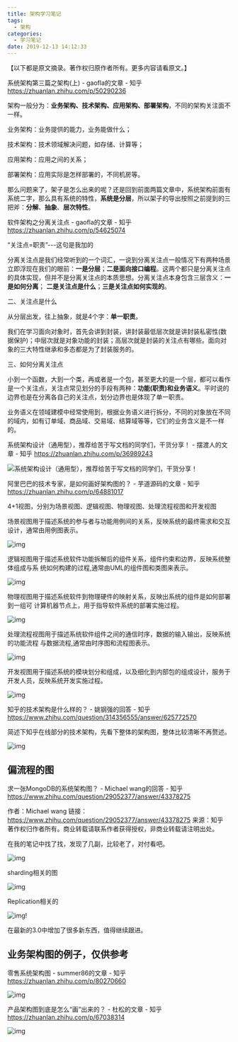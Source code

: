 ```yaml
---
title: 架构学习笔记
tags:
  - 架构
categories:
  - 学习笔记
date: 2019-12-13 14:12:33
---
```


【以下都是原文摘录。著作权归原作者所有。更多内容请看原文。】



系统架构第三篇之架构(上) - gaofla的文章 - 知乎 https://zhuanlan.zhihu.com/p/50290236

架构一般分为：**业务架构、技术架构、应用架构、部署架构**，不同的架构关注面不一样。

业务架构：业务提供的能力，业务能做什么；

技术架构：技术领域解决问题，如存储、计算等；

应用架构：应用之间的关系；

部署架构：应用实际是怎样部署的，不同机房等。





那么问题来了，架子是怎么出来的呢？还是回到前面两篇文章中，系统架构前面有系统二字，那么具有系统的特性，**系统是分层**，所以架子的导出按照之前提到的三把斧：**分解**、**抽象**、**层次特性**。







软件架构之分离关注点 - gaofla的文章 - 知乎 https://zhuanlan.zhihu.com/p/54625074

“关注点=职责”---这句是我加的

分离关注点是我们经常听到的一个词汇，一说到分离关注点一般情况下有两种场景立即浮现在我们的眼前：**一是分层**；**二是面向接口编程**。这两个都只是分离关注点的具体实现，但并不是分离关注点的本质思想。分离关注点本身包含三层含义：**一是如何分离**； **二是关注点是什么**；**三是关注点如何实现的**。


二、关注点是什么

从分层出发，往上抽象，就是4个字：**单一职责**。

我们在学习面向对象时，首先会讲到封装，讲封装最低层次就是讲封装私密性(数据保护)；中层次就是对象功能的封装；高层次就是封装的关注点有哪些。面向对象的三大特性继承和多态都是为了封装服务的。





三、如何分离关注点

小到一个函数，大到一个类，再或者是一个包，甚至更大的是一个层，都可以看作是一个关注点，关注点常见划分的手段有两种：**功能(职责)**和**业务语义**。平时说的边界也是在分离各自己的关注点，划分边界也是体现了单一职责。

业务语义在领域建模中经常使用到，根据业务语义进行拆分，不同的对象放在不同的域内，如有订单域、商品域、交易域、结算域等等，它们的业务含义是不一样的。









系统架构设计（通用型），推荐给苦于写文档的同学们，干货分享！ - 摆渡人的文章 - 知乎 https://zhuanlan.zhihu.com/p/36989243

![系统架构设计（通用型），推荐给苦于写文档的同学们，干货分享！](../../image/v2-915b391c3dcd8d1a7f070b6522215ee6_1200x500.jpg)





阿里巴巴的技术专家，是如何画好架构图的？ - 芋道源码的文章 - 知乎 https://zhuanlan.zhihu.com/p/64881017

4+1视图，分别为场景视图、逻辑视图、物理视图、处理流程视图和开发视图

场景视图用于描述系统的参与者与功能用例间的关系，反映系统的最终需求和交互设计，通常由用例图表示。

![img](../../image/v2-37e414542ba71271a15eeef19f31a694_b.jpg)

逻辑视图用于描述系统软件功能拆解后的组件关系，组件约束和边界，反映系统整体组成与系 统如何构建的过程,通常由UML的组件图和类图来表示。

![img](../../image/v2-b583b42832786f7cc0028bb5070acb9c_b.jpg)

物理视图用于描述系统软件到物理硬件的映射关系，反映出系统的组件是如何部署到一组可 计算机器节点上，用于指导软件系统的部署实施过程。

![img](../../image/v2-fbb4013415c8ed143e569e2d99061176_b.jpg)

处理流程视图用于描述系统软件组件之间的通信时序，数据的输入输出，反映系统的功能流程 与数据流程,通常由时序图和流程图表示。

![img](../../image/v2-5052a0ed2b37f58f9490cf495810464d_b.jpg)

开发视图用于描述系统的模块划分和组成，以及细化到内部包的组成设计，服务于开发人员，反映系统开发实施过程。

![img](../../image/v2-c5202c540ca694c9e7c1985bf856f52f_b.jpg)







知乎的技术架构是什么样的？ - 姚钢强的回答 - 知乎 https://www.zhihu.com/question/314356555/answer/625772570

简述下知乎在线部分的技术架构，先看下整体的架构图，整体比较清晰不再赘述。

![img](../../image/v2-d7225e08112a174b53ffc42501c91c7e_hd.jpg)



## 偏流程的图

求一张MongoDB的系统架构图？ - Michael wang的回答 - 知乎 https://www.zhihu.com/question/29052377/answer/43378275

作者：Michael wang
链接：https://www.zhihu.com/question/29052377/answer/43378275
来源：知乎
著作权归作者所有。商业转载请联系作者获得授权，非商业转载请注明出处。



在我的笔记中找了找，发现了几副，比较老了，对付看吧。

![img](../../image/54cc2c7689d419fcd5c73c3050ff335c_b.jpg )



sharding相关的图

![img](../../image/3a209128e6c05eca86d3198684c478e8_b.jpg )



Replication相关的

![img](../../image/8bdcbbbf767d807cd383db1c00fb07cf_b.jpg )!


在最新的3.0中增加了很多新东西，值得继续跟进。







## 业务架构图的例子，仅供参考

零售系统架构图 - summer86的文章 - 知乎 https://zhuanlan.zhihu.com/p/80270660

![img](../../image/v2-28f6ed7433d54c91cc0184b1c11afb07_b.jpg)



产品架构图到底是怎么“画”出来的？ - 杜松的文章 - 知乎 https://zhuanlan.zhihu.com/p/67038314

![img](../../image/v2-eee061110f4bfd0dc1bf7d8769021a7b_b.jpg)